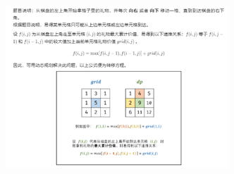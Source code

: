![](https://github.com/ymzeng1/-offer/blob/main/Algorithm/%E5%8A%A8%E6%80%81%E8%A7%84%E5%88%92/47.%20%E7%A4%BC%E7%89%A9%E7%9A%84%E6%9C%80%E5%A4%A7%E4%BB%B7%E5%80%BC(median)/2.png)

